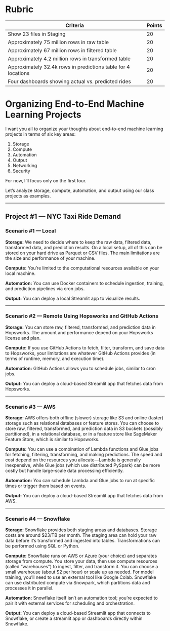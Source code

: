 # Rubric

| Criteria                                                      | Points |
| ------------------------------------------------------------- | ------ |
| Show 23 files in Staging                                      | 20     |
| Approximately 75 million rows in raw table                    | 20     |
| Approximately 67 million rows in filtered table               | 20     |
| Approximately 4.2 million rows in transformed table           | 20     |
| Approximately 32.4k rows in predictions table for 4 locations | 20     |
| Four dashboards showing actual vs. predicted rides            | 20     |


# Organizing End-to-End Machine Learning Projects

I want you all to organize your thoughts about end-to-end machine learning projects in terms of six key areas:

1. Storage
2. Compute
3. Automation
4. Output
5. Networking
6. Security

For now, I’ll focus only on the first four.

Let’s analyze storage, compute, automation, and output using our class projects as examples.

---

## Project #1 — NYC Taxi Ride Demand

### Scenario #1 — Local

**Storage:**
We need to decide where to keep the raw data, filtered data, transformed data, and prediction results. On a local setup, all of this can be stored on your hard drive as Parquet or CSV files. The main limitations are the size and performance of your machine.

**Compute:**
You’re limited to the computational resources available on your local machine.

**Automation:**
You can use Docker containers to schedule ingestion, training, and prediction pipelines via cron jobs.

**Output:**
You can deploy a local Streamlit app to visualize results.

---

### Scenario #2 — Remote Using Hopsworks and GitHub Actions

**Storage:**
You can store raw, filtered, transformed, and prediction data in Hopsworks. The amount and performance depend on your Hopsworks license and plan.

**Compute:**
If you use GitHub Actions to fetch, filter, transform, and save data to Hopsworks, your limitations are whatever GitHub Actions provides (in terms of runtime, memory, and execution time).

**Automation:**
GitHub Actions allows you to schedule jobs, similar to cron jobs.

**Output:**
You can deploy a cloud-based Streamlit app that fetches data from Hopsworks.

---

### Scenario #3 — AWS

**Storage:**
AWS offers both offline (slower) storage like S3 and online (faster) storage such as relational databases or feature stores. You can choose to store raw, filtered, transformed, and prediction data in S3 buckets (possibly partitioned), in a relational database, or in a feature store like SageMaker Feature Store, which is similar to Hopsworks.

**Compute:**
You can use a combination of Lambda functions and Glue jobs for fetching, filtering, transforming, and making predictions. The speed and cost depend on the resources you allocate—Lambda is generally inexpensive, while Glue jobs (which use distributed PySpark) can be more costly but handle large-scale data processing efficiently.

**Automation:**
You can schedule Lambda and Glue jobs to run at specific times or trigger them based on events.

**Output:**
You can deploy a cloud-based Streamlit app that fetches data from AWS.

---

### Scenario #4 — Snowflake

**Storage:**
Snowflake provides both staging areas and databases. Storage costs are around $23/TB per month. The staging area can hold your raw data before it’s transformed and ingested into tables. Transformations can be performed using SQL or Python.

**Compute:**
Snowflake runs on AWS or Azure (your choice) and separates storage from compute. You store your data, then use compute resources (called “warehouses”) to ingest, filter, and transform it. You can choose a small warehouse (about $2 per hour) or scale up as needed. For model training, you’ll need to use an external tool like Google Colab. Snowflake can use distributed compute via Snowpark, which partitions data and processes it in parallel.

**Automation:**
Snowflake itself isn’t an automation tool; you’re expected to pair it with external services for scheduling and orchestration.

**Output:**
You can deploy a cloud-based Streamlit app that connects to Snowflake, or create a streamlit app or dashboards directly within Snowflake.
